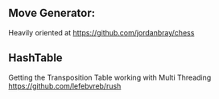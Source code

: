 ## Move Generator:
Heavily oriented at https://github.com/jordanbray/chess

## HashTable
Getting the Transposition Table working with Multi Threading
https://github.com/lefebvreb/rush
